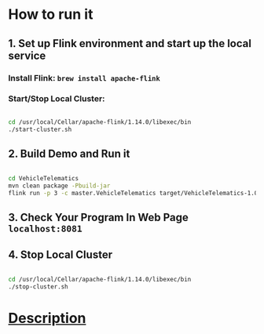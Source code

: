 # How to run it
## 1. Set up Flink environment and start up the local service
### Install Flink: `brew install apache-flink`

### Start/Stop Local Cluster:

```bash

cd /usr/local/Cellar/apache-flink/1.14.0/libexec/bin
./start-cluster.sh

```

## 2. Build Demo and Run it

```bash

cd VehicleTelematics
mvn clean package -Pbuild-jar
flink run -p 3 -c master.VehicleTelematics target/VehicleTelematics-1.0-SNAPSHOT.jar $PATH_TO_INPUT_FILE $PATH_TO_OUTPUT_FOLDER
```

## 3. Check Your Program In Web Page `localhost:8081`

## 4. Stop Local Cluster

```bash

cd /usr/local/Cellar/apache-flink/1.14.0/libexec/bin
./stop-cluster.sh

```

# [Description](./docs/description.md)